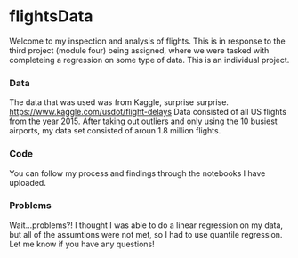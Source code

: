 # flightsData

Welcome to my inspection and analysis of flights. This is in response to the third project (module four) being assigned, where we were tasked with completeing a regression on some type of data. This is an individual project.

### Data
The data that was used was from Kaggle, surprise surprise. https://www.kaggle.com/usdot/flight-delays
Data consisted of all US flights from the year 2015. After taking out outliers and only using the 10 busiest airports, my data set consisted of aroun 1.8 million flights.

### Code
You can follow my process and findings through the notebooks I have uploaded.

### Problems
Wait...problems?!  I thought I was able to do a linear regression on my data, but all of the assumtions were not met, so I had to use quantile regression.  Let me know if you have any questions! 
